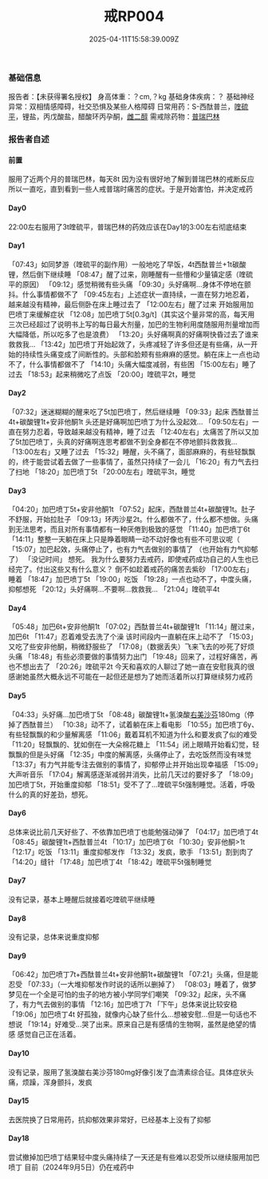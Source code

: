 ﻿---
title: 戒RP004
description: 
published: true
date: 2025-04-11T15:58:39.009Z
tags: 
editor: markdown
dateCreated: 2025-04-12T10:05:12.112Z
---

### 基础信息
报告者：【未获得署名授权】
身高体重：？cm,？kg
基础身体疾病：？
基础神经异常：双相情感障碍，社交恐惧及某些人格障碍
日常用药：S-西酞普兰，[喹硫平](https://overspeed-wiki.github.io/QTP/)，锂盐，丙戊酸盐，醋酸环丙孕酮，[雌二醇](https://overspeed-wiki.github.io/E2/)
需戒除药物：[普瑞巴林](https://overspeed-wiki.github.io/PR80/)

### 报告者自述
#### 前置
服用了近两个月的普瑞巴林，每天8t
因为没有很好地了解到普瑞巴林的戒断反应所以一直吃，直到看到一些人戒普瑞时痛苦的症状。于是开始害怕，并决定戒药
#### Day0
22:00左右服用了3t喹硫平，普瑞巴林的药效应该在Day1的3:00左右彻底结束
#### Day1
「07:43」如同梦游（喹硫平的副作用）一般地吃了早饭，4t西酞普兰+1t碳酸锂，然后倒下继续睡
「08:47」醒了过来，刚睡醒有一些懵和少量镇定感（喹硫平的原因）
「09:12」感觉稍微有些头痛
「09:30」头好痛啊...身体不停地在颤抖。什么事情都做不了
「09:45左右」上述症状一直持续，一直在努力地忍着，越来越没有精神，最后侧卧在床上睡过去了
「12:00左右」醒了过来
开始服用加巴喷丁来缓解症状
「12:08」加巴喷丁5t[0.3g/t]（其实这个量非常的高，每天用三次已经超过了说明书上写的每日最大剂量，加巴的生物利用度随服用剂量增加而大幅降低，所以吃多了也是浪费）
「13:20」头好痛啊真的好痛啊快昏过去了谁来救救我...
「13:42」加巴喷丁开始起效了，头疼减轻了许多但还是有些痛，从一开始的持续性头痛变成了间断性的。头部和脸颊有些麻麻的感觉。躺在床上一点也动不了，什么事情都做不了
「14:10」头痛大幅度减弱，有些困
「15:00左右」睡了过去
「18:53」起来稍微吃了点饭
「20:00」喹硫平2t，睡觉
#### Day2
「07:32」迷迷糊糊的醒来吃了5t加巴喷丁，然后继续睡
「09:33」起床
西酞普兰4t+碳酸锂1t+安非他酮1t
头还是好痛啊加巴喷丁为什么没起效...
「09:50左右」一直在努力忍着，导致越来越没有精神，睡了过去
「12:40左右」太痛苦了所以又加了5t加巴喷丁，头真的好痛啊连思考都做不到全身都在不停地颤抖救救我...
「13:00左右」又睡了过去
「15:32」睡醒，头不痛了，面部麻麻的，有些轻飘飘的，终于能尝试着去做了一些事情了，虽然只持续了一会儿
「16:20」有力气去扫了扫地
「18:20」加巴喷丁5t
「20:00左右」喹硫平3t，睡觉
#### Day3
「04:20」加巴喷丁5t+安非他酮1t
「07:52」起床，西酞普兰4t+碳酸锂1t。肚子不舒服，开始拉肚子
「09:13」环丙沙星2t。什么都做不了，什么都不想做。头痛到无法思考，而且对所有事情都有一种厌倦到极致的感觉
「11:40」加巴喷丁6t
「14:11」整整一天躺在床上只是睁着眼睛一动不动好像也有些不可思议呢（
「15:07」加巴起效，头痛停止了，也有力气去做别的事情了
（也开始有力气抑郁了）
「没记时间」
想死。
我为什么要努力去戒药，即使戒药成功自己的人生也已经完了。付出这些又有什么意义？
倒不如趁着戒药的痛苦去紫砂
「17:00左右」睡着
「18:47」加巴喷丁5t
「19:00」吃饭
「19:28」一点也动不了，中度头痛，抑郁想死
「20:12」头好痛啊...不要啊...救救我...
「21:04」喹硫平4t
#### Day4
「05:48」加巴6t+安非他酮1t
「07:02」西酞普兰4t+碳酸锂1t
「11:14」醒过来，加巴6t
「11:47」忍着难受去洗了个澡
该时间段内一直躺在床上动不了
「15:03」又吃了些安非他酮，稍微舒服些了
「17:08」（数据丢失）飞来飞去的吵死了好烦头痛
「18:48」有些必须要做的事情努力出门
「19:48」回来了，过程好痛苦，再也不想出去了
「20:26」喹硫平2t
今天和喜欢的人聊过了她一直在安慰我真的很感谢她虽然大概永远不可能在一起但还是想为了她而活着所以打算继续努力戒药
#### Day5
「04:33」头好痛…加巴喷丁5t
「08:48」碳酸锂1t+氢溴酸[右美沙芬](https://overspeed-wiki.github.io/DXM/)180mg（停掉了西酞普兰）
「10:38」动不了，试着躺在床上看电影
「10:55」加巴喷丁6y、有些轻飘飘的和少量解离感
「11:06」戴着耳机不知道为什么和要发疯了似的难受
「11:20」轻飘飘的、犹如倒在一大朵棉花糖上
「11:54」闭上眼睛开始看幻觉，轻飘飘的但是头好痛
「12:35」中度的解离感，头痛停止了，去吃饭然而没有味觉
「13:37」有力气并能专注去做别的事情了，抑郁停止并开始出现幸福感
「15:09」大声听音乐
「17:04」解离感逐渐减弱并消失，比前几天过的要好多了
「18:09」加巴喷丁5t，开始重度抑郁
「18:51」受不了了...喹硫平5t强制睡觉。活着，呼吸什么的真的好差劲，想死。
#### Day6
总体来说比前几天好些了、不依靠加巴喷丁也能勉强动弹了
「04:17」加巴喷丁4t
「08:45」碳酸锂1t+西酞普兰4t
「10:17」加巴喷丁6t
「10:30」安非他酮>1t
「12:17」吃饭
「13:11」重度抑郁发作
「13:32」发疯，歌手
「13:51」割到肉了
「14:20」缝针
「17:48」加巴喷丁4t
「18:42」喹硫平5t强制睡觉
#### Day7
没有记录，基本上睡醒后就接着吃喹硫平继续睡
#### Day8
没有记录，总体来说重度抑郁
#### Day9
「06:42」加巴喷丁7t+西酞普兰4t+安非他酮1t+碳酸锂1t
「07:21」头痛，但是能忍受
「07:33」（一大堆抑郁发作时说的话所以删掉了）
「08:03」睡着了，做梦梦见在一个全是可怕的虫子的地方被小学同学们嘲笑
「09:32」起床，头不痛了，有力气去做别的事情
「12:16」加巴喷丁7t
「下午」总体来说比较安稳
「19:06」加巴喷丁4t
好孤独，就像内心缺了些什么...想被安慰...但是一句话也不想说
「19:14」好难受...哭了出来。原来自己是有感情的生物啊，虽然是绝望的情感
感觉自己正在活着。
#### Day10
没有记录，服用了氢溴酸右美沙芬180mg好像引发了血清素综合征。具体症状头痛，烦躁，浑身颤抖，发疯
#### Day15
去医院换了日常用药，抗抑郁效果非常好，已经基本上没有了抑郁
#### Day18
尝试撤掉加巴喷丁结果轻中度头痛持续了一天还是有些难以忍受所以继续服用加巴喷丁
目前（2024年9月5日）仍在戒药中

